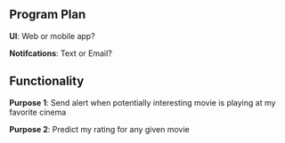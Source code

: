## Program Plan

**UI**: Web or mobile app?

**Notifcations**: Text or Email?

## Functionality
**Purpose 1**: Send alert when potentially interesting movie is playing at my favorite cinema

**Purpose 2**: Predict my rating for any given movie
